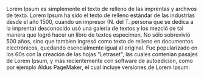 Lorem Ipsum es simplemente el texto de relleno de las imprentas y archivos de texto. Lorem Ipsum
ha sido el texto de relleno estándar de las industrias desde el año 1500, cuando un impresor
(N. del T. persona que se dedica a la imprenta) desconocido usó una galería de textos y los mezcló
de tal manera que logró hacer un libro de textos especimen. No sólo sobrevivió 500 años, sino que
tambien ingresó como texto de relleno en documentos electrónicos, quedando esencialmente igual al
original. Fue popularizado en los 60s con la creación de las hojas "Letraset", las cuales
contenian pasajes de Lorem Ipsum, y más recientemente con software de autoedición, como por
ejemplo Aldus PageMaker, el cual incluye versiones de Lorem Ipsum.